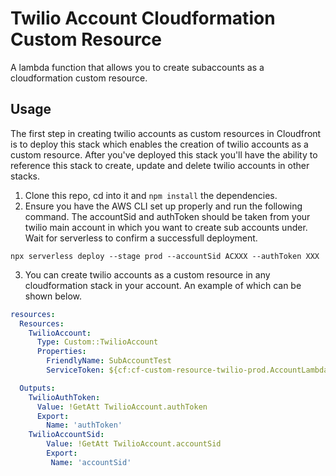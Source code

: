 # Twilio Account Cloudformation Custom Resource
A lambda function that allows you to create subaccounts as a cloudformation custom resource.

## Usage
The first step in creating twilio accounts as custom resources in Cloudfront is to deploy this stack which enables the creation of twilio accounts as a custom resource. After you've deployed this stack you'll have the ability to reference this stack to create, update and delete twilio accounts in other stacks.  

1. Clone this repo, cd into it and `npm install` the dependencies. 
2. Ensure you have the AWS CLI set up properly and run the following command. The accountSid and authToken should be taken from your twilio main account in which you want to create sub accounts under. Wait for serverless to confirm a successfull deployment. 
```
npx serverless deploy --stage prod --accountSid ACXXX --authToken XXX
```
3. You can create twilio accounts as a custom resource in any cloudformation stack in your account. An example of which can be shown below. 

```yml
resources:
  Resources:
    TwilioAccount:
      Type: Custom::TwilioAccount
      Properties:
        FriendlyName: SubAccountTest
        ServiceToken: ${cf:cf-custom-resource-twilio-prod.AccountLambdaFunctionQualifiedArn}

  Outputs:
    TwilioAuthToken:
      Value: !GetAtt TwilioAccount.authToken
      Export:
        Name: 'authToken'
    TwilioAccountSid:
        Value: !GetAtt TwilioAccount.accountSid
        Export:
         Name: 'accountSid'

```
